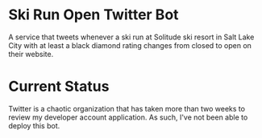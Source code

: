 # Ski Run Open Twitter Bot

A service that tweets whenever a ski run at Solitude ski resort in Salt Lake City with at least a black diamond rating changes from closed to open on their website.


# Current Status
Twitter is a chaotic organization that has taken more than two weeks to review my developer account application. As such, I've not been able to deploy this bot.
